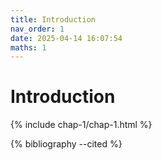 ```yaml
---
title: Introduction
nav_order: 1
date: 2025-04-14 16:07:54
maths: 1
---
```


# Introduction

{% include chap-1/chap-1.html %}

{% bibliography --cited %}
